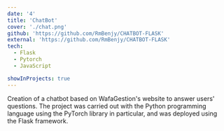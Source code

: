 ```yaml
---
date: '4'
title: 'ChatBot'
cover: './chat.png'
github: 'https://github.com/RmBenjy/CHATBOT-FLASK'
external: 'https://github.com/RmBenjy/CHATBOT-FLASK'
tech:
  - Flask
  - Pytorch
  - JavaScript

showInProjects: true
---
```


Creation of a chatbot based on WafaGestion's website to answer users' questions. The project was carried out with the Python programming language using the PyTorch library in particular, and was deployed using the Flask framework.


